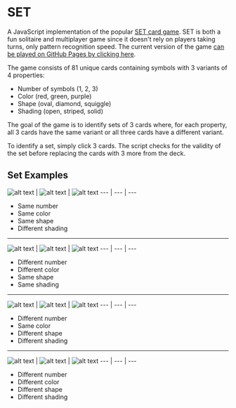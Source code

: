 # SET
A JavaScript implementation of the popular [SET card game](https://en.wikipedia.org/wiki/Set_(card_game)).  SET is both a fun solitaire and multiplayer game since it doesn't rely on players taking turns, only pattern recognition speed.  The current version of the game [can be played on GitHub Pages by clicking here](https://jpritcha3-14.github.io/set-card-game/).

The game consists of 81 unique cards containing symbols with 3 variants of 4 properties: 
* Number of symbols (1, 2, 3)
* Color (red, green, purple)
* Shape (oval, diamond, squiggle)
* Shading (open, striped, solid)

The goal of the game is to identify sets of 3 cards where, for each property, all 3 cards have the same variant or all three cards have a different variant.

To identify a set, simply click 3 cards.  The script checks for the validity of the set before replacing the cards with 3 more from the deck.

## Set Examples 
![alt text](https://github.com/jpritcha3-14/set-card-game/blob/master/cards/4.png) | 
![alt text](https://github.com/jpritcha3-14/set-card-game/blob/master/cards/13.png) | 
![alt text](https://github.com/jpritcha3-14/set-card-game/blob/master/cards/22.png)
--- | --- | ---
* Same number
* Same color
* Same shape
* Different shading
***
![alt text](https://github.com/jpritcha3-14/set-card-game/blob/master/cards/24.png) | 
![alt text](https://github.com/jpritcha3-14/set-card-game/blob/master/cards/52.png) | 
![alt text](https://github.com/jpritcha3-14/set-card-game/blob/master/cards/80.png)
--- | --- | ---
* Different number
* Different color
* Same shape
* Same shading
***
![alt text](https://github.com/jpritcha3-14/set-card-game/blob/master/cards/77.png) | 
![alt text](https://github.com/jpritcha3-14/set-card-game/blob/master/cards/54.png) | 
![alt text](https://github.com/jpritcha3-14/set-card-game/blob/master/cards/70.png)
--- | --- | ---
* Different number
* Same color
* Different shape
* Different shading
***
![alt text](https://github.com/jpritcha3-14/set-card-game/blob/master/cards/16.png) | 
![alt text](https://github.com/jpritcha3-14/set-card-game/blob/master/cards/32.png) | 
![alt text](https://github.com/jpritcha3-14/set-card-game/blob/master/cards/72.png)
--- | --- | ---
* Different number
* Different color
* Different shape
* Different shading
